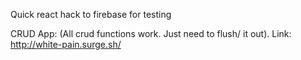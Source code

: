 Quick react hack to firebase for testing

CRUD App:
(All crud functions work. Just need to flush/ it out).
Link:
http://white-pain.surge.sh/
